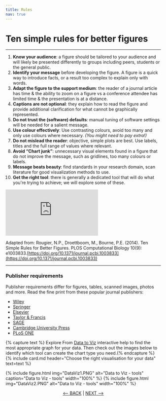 ```yaml
---
title: Rules
nav: true
---
```

# Ten simple rules for better figures

-----

1. **Know your audience**: a figure should be tailored to your audience and will likely be presented differently to groups including peers, students or the general public.
2. **Identify your message** before developing the figure. A figure is a quick way to introduce facts, or a result too complex to explain only with words.
3. **Adapt the figure to the support medium**: the reader of a journal article has time & the ability to zoom on a figure vs a conference attendee has limited time & the presentation is at a distance.
4. **Captions are not optional**: they explain how to read the figure and provide additional clarification for what cannot be graphically represented.
5. **Do not trust the (software) defaults**: manual tuning of software settings will be needed for a salient message.
6. **Use colour effectively**: Use contrasting colours, avoid too many and only use colours where necessary. *(You might need to pay extra!)*
7. **Do not mislead the reader**: objective, simple plots are best.  Use labels, titles and the full range of values where relevant.
8. **Avoid “Chart junk”**: unnecessary visual elements found in a figure that do not improve the message, such as gridlines, too many colours or labels.
9. **Message beats beauty**: find standards in your research domain, scan literature for good visualization methods to use.
10. **Get the right tool**: there is generally a dedicated tool that will do what you're trying to achieve; we will explore some of these.

<div class='embed-container'><iframe src='https://player.vimeo.com/video/563918770' frameborder='0' webkitAllowFullScreen mozallowfullscreen allowFullScreen></iframe></div>

Adapted from: Rougier, N.P., Droettboom, M., Bourne, P.E. (2014). Ten Simple Rules for Better Figures.
PLOS Computational Biology 10(9): e1003833.[https://doi.org/10.1371/journal.pcbi.1003833](https://doi.org/10.1371/journal.pcbi.1003833)

-----

### Publisher requirements

Publisher requirements differ for figures, tables, scanned images, photos and more.  Read the fine print from these popular journal publishers:
- [Wiley](https://authorservices.wiley.com/asset/photos/electronic_artwork_guidelines.pdf)
- [Springer](https://www.springer.com/gp/authors-editors/journal-author/journal-author-helpdesk/preparation/1276#c1260)
- [Elsevier](https://www-elsevier-com.libraryproxy.griffith.edu.au/authors/author-schemas/artwork-and-media-instructions/)
- [Taylor & Francis](http://journals.taylorandfrancis.com/tfo/UEMP/UEMP-IFA-Figure-Guidelines.pdf)
- [SAGE](https://au.sagepub.com/en-gb/oce/manuscript-submission-guidelines)
- [Cambridge University Press](https://www.cambridge.org/core/services/authors/journals/journals-artwork-guide)
- [PLoS ONE](https://journals.plos.org/plosone/s/figures)


{% capture text %}
Explore From [Data to Viz](https://www.data-to-viz.com/) interactive help to find the most appropriate graph for your data.  Then check out the images below to identify which tool can create the chart type you need.{% endcapture %} 
{% include card.md header="Choose the right visualisation for your data" text=text %}


{% include figure.html img="DataViz1.PNG" alt="Data to Viz - tools" caption="Data to Viz - tools" width="100%" %} 
{% include figure.html img="DataViz2.PNG" alt="Data to Viz - tools" width="100%" %}


<p align="center">
  <a href="https://griffithunilibrary.github.io/data-vis-basics/content/0-setup.html"><-- BACK</a> |
  <a href="https://griffithunilibrary.github.io/intro-data-wrangle/content/2-lesson.html">NEXT --></a>
</p>


